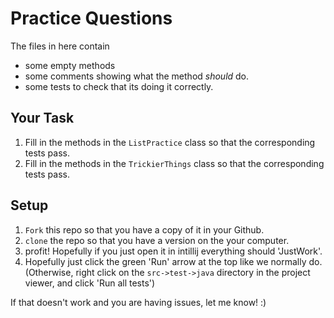 # Practice Questions

The files in here contain
- some empty methods
- some comments showing what the method _should_ do.
- some tests to check that its doing it correctly.

## Your Task
1) Fill in the methods in the `ListPractice` class so that the corresponding tests pass.
2) Fill in the methods in the `TrickierThings` class so that the corresponding tests pass.

## Setup
1) `Fork` this repo so that you have a copy of it in your Github.
2) `clone` the repo so that you have a version on the your computer.
3) profit! Hopefully if you just open it in intillij everything should 'JustWork'.
4) Hopefully just click the green 'Run' arrow at the top like we normally do.
(Otherwise, right click on the `src->test->java` directory in the project viewer, and click 'Run all tests')

If that doesn't work and you are having issues, let me know! :)

